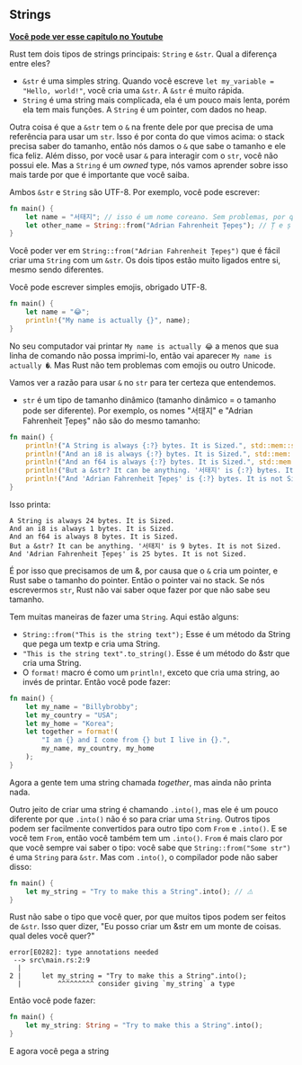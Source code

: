 ## Strings

**[Você pode ver esse capítulo no Youtube](https://youtu.be/pSyaGzGg26o)**

Rust tem dois tipos de strings principais: `String` e `&str`. Qual a diferença entre eles?

- `&str` é uma simples string. Quando você escreve `let my_variable = "Hello, world!"`, você cria uma `&str`. A `&str` é muito rápida.
- `String` é uma string mais complicada, ela é um pouco mais lenta, porém ela tem mais funções. A `String` é um pointer, com dados no heap.

Outra coisa é que a `&str` tem o `&` na frente dele por que precisa de uma referência para usar um `str`. Isso é por conta do que vimos acima: o stack precisa saber do tamanho, então nós damos o `&` que sabe o tamanho e ele fica feliz. Além disso, por você usar `&` para interagir com o `str`, você não possui ele. Mas a `String` é um _owned_ type, nós vamos aprender sobre isso mais tarde por que é importante que você saiba.

Ambos `&str` e `String` são UTF-8. Por exemplo, você pode escrever:

```rust
fn main() {
    let name = "서태지"; // isso é um nome coreano. Sem problemas, por que o &str é UTF-8.
    let other_name = String::from("Adrian Fahrenheit Țepeș"); // Ț e ș não tem problemas em UTF-8.
}
```

Você poder ver em `String::from("Adrian Fahrenheit Țepeș")` que é fácil criar uma `String` com um `&str`. Os dois tipos estão muito ligados entre si, mesmo sendo diferentes.

Você pode escrever simples emojis, obrigado UTF-8.

```rust
fn main() {
    let name = "😂";
    println!("My name is actually {}", name);
}
```

No seu computador vai printar `My name is actually 😂` a menos que sua linha de comando não possa imprimi-lo, então vai aparecer `My name is actually �`. Mas Rust não tem problemas com emojis ou outro Unicode.

Vamos ver a razão para usar `&` no `str` para ter certeza que entendemos.

- `str` é um tipo de tamanho dinâmico (tamanho dinâmico = o tamanho pode ser diferente). Por exemplo, os nomes "서태지" e "Adrian Fahrenheit Țepeș" não são do mesmo tamanho:

```rust
fn main() {
    println!("A String is always {:?} bytes. It is Sized.", std::mem::size_of::<String>()); // std::mem::size_of::<Type>() da o tamanho em bytes de um tipo
    println!("And an i8 is always {:?} bytes. It is Sized.", std::mem::size_of::<i8>());
    println!("And an f64 is always {:?} bytes. It is Sized.", std::mem::size_of::<f64>());
    println!("But a &str? It can be anything. '서태지' is {:?} bytes. It is not Sized.", std::mem::size_of_val("서태지")); // std::mem::size_of_val() da o tamanho em bytes de uma variável
    println!("And 'Adrian Fahrenheit Țepeș' is {:?} bytes. It is not Sized.", std::mem::size_of_val("Adrian Fahrenheit Țepeș"));
}
```

Isso printa:

```text
A String is always 24 bytes. It is Sized.
And an i8 is always 1 bytes. It is Sized.
And an f64 is always 8 bytes. It is Sized.
But a &str? It can be anything. '서태지' is 9 bytes. It is not Sized.
And 'Adrian Fahrenheit Țepeș' is 25 bytes. It is not Sized.
```

É por isso que precisamos de um &, por causa que o `&` cria um pointer, e Rust sabe o tamanho do pointer. Então o pointer vai no stack. Se nós escrevermos `str`, Rust não vai saber oque fazer por que não sabe seu tamanho.

Tem muitas maneiras de fazer uma `String`. Aqui estão alguns:

- `String::from("This is the string text");` Esse é um método da String que pega um textp e cria uma String.
- `"This is the string text".to_string()`. Esse é um método do &str que cria uma String.
- O `format!` macro é como um `println!`, exceto que cria uma string, ao invés de printar. Então você pode fazer:

```rust
fn main() {
    let my_name = "Billybrobby";
    let my_country = "USA";
    let my_home = "Korea";
    let together = format!(
        "I am {} and I come from {} but I live in {}.",
        my_name, my_country, my_home
    );
}
```

Agora a gente tem uma string chamada _together_, mas ainda não printa nada.

Outro jeito de criar uma string é chamando `.into()`, mas ele é um pouco diferente por que `.into()` não é so para criar uma `String`. Outros tipos podem ser facilmente convertidos para outro tipo com `From` e `.into()`. E se você tem `From`, então você também tem um `.into()`. `From` é mais claro por que você sempre vai saber o tipo: você sabe que `String::from("Some str")` é uma `String` para `&str`. Mas com `.into()`, o compilador pode não saber disso:

```rust
fn main() {
    let my_string = "Try to make this a String".into(); // ⚠️
}
```

Rust não sabe o tipo que você quer, por que muitos tipos podem ser feitos de `&str`. Isso quer dizer, "Eu posso criar um &str em um monte de coisas. qual deles você quer?"

```text
error[E0282]: type annotations needed
 --> src\main.rs:2:9
  |
2 |     let my_string = "Try to make this a String".into();
  |         ^^^^^^^^^ consider giving `my_string` a type
```

Então você pode fazer:

```rust
fn main() {
    let my_string: String = "Try to make this a String".into();
}
```

E agora você pega a string
